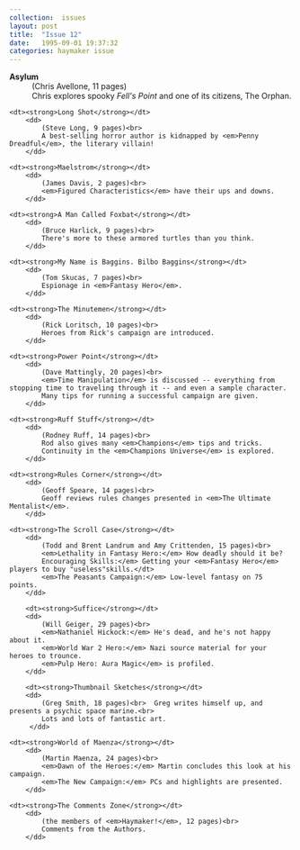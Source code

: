 ```yaml
---
collection:  issues
layout: post
title:  "Issue 12"
date:   1995-09-01 19:37:32
categories: haymaker issue
---
```


<dl>
	<dt><strong>Asylum</strong></dt>
		<dd>
		 	(Chris Avellone, 11 pages)<br>
			Chris explores spooky <em>Fell's Point</em> and one of its citizens, The Orphan.
		</dd>
		
	<dt><strong>Long Shot</strong></dt>
		<dd>
		 	(Steve Long, 9 pages)<br>
			A best-selling horror author is kidnapped by <em>Penny Dreadful</em>, the literary villain!
		</dd>
	
	<dt><strong>Maelstrom</strong></dt>
		<dd>
		 	(James Davis, 2 pages)<br>
			<em>Figured Characteristics</em> have their ups and downs.
		</dd>

	<dt><strong>A Man Called Foxbat</strong></dt>
		<dd>
		 	(Bruce Harlick, 9 pages)<br>
			There's more to these armored turtles than you think.
		</dd>
		
	<dt><strong>My Name is Baggins. Bilbo Baggins</strong></dt>
		<dd>
		 	(Tom Skucas, 7 pages)<br>
			Espionage in <em>Fantasy Hero</em>.
		</dd>

	<dt><strong>The Minutemen</strong></dt>
		<dd>
		 	(Rick Loritsch, 10 pages)<br>
			Heroes from Rick's campaign are introduced.
		</dd>

	<dt><strong>Power Point</strong></dt>
		<dd>
		 	(Dave Mattingly, 20 pages)<br>
			<em>Time Manipulation</em> is discussed -- everything from stopping time to traveling through it -- and even a sample character.
			Many tips for running a successful campaign are given.
		</dd>

	<dt><strong>Ruff Stuff</strong></dt>
		<dd>
			(Rodney Ruff, 14 pages)<br>
			Rod also gives many <em>Champions</em> tips and tricks.
			Continuity in the <em>Champions Universe</em> is explored.
		</dd>

	<dt><strong>Rules Corner</strong></dt>
		<dd>
		 	(Geoff Speare, 14 pages)<br>
			Geoff reviews rules changes presented in <em>The Ultimate Mentalist</em>.
		</dd>
		
	<dt><strong>The Scroll Case</strong></dt>
		<dd>
		 	(Todd and Brent Landrum and Amy Crittenden, 15 pages)<br>
			<em>Lethality in Fantasy Hero:</em> How deadly should it be?
			Encouraging Skills:</em> Getting your <em>Fantasy Hero</em> players to buy "useless"skills.</dt>
			<em>The Peasants Campaign:</em> Low-level fantasy on 75 points.
		</dd>
		
		<dt><strong>Suffice</strong></dt>
		<dd>
		 	(Will Geiger, 29 pages)<br>
			<em>Nathaniel Hickock:</em> He's dead, and he's not happy about it.
			<em>World War 2 Hero:</em> Nazi source material for your heroes to trounce.
			<em>Pulp Hero: Aura Magic</em> is profiled.
		</dd>
		
		<dt><strong>Thumbnail Sketches</strong></dt>
		<dd>
		 	(Greg Smith, 18 pages)<br>	Greg writes himself up, and presents a psychic space marine.<br>
			Lots and lots of fantastic art.
		 </dd>
		 
	<dt><strong>World of Maenza</strong></dt>
		<dd>
			(Martin Maenza, 24 pages)<br>
			<em>Dawn of the Heroes:</em> Martin concludes this look at his campaign.
			<em>The New Campaign:</em> PCs and highlights are presented.
		</dd>
			
	<dt><strong>The Comments Zone</strong></dt>
		<dd>
		 	(the members of <em>Haymaker!</em>, 12 pages)<br>
			Comments from the Authors.
		</dd>
</dl>
